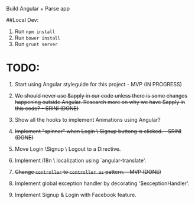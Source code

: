 Build Angular + Parse app

##Local Dev:

1. Run `npm install`
2. Run `bower install`
3. Run `grunt server`


# TODO:


1. Start using Angular styleguide for this project   - MVP (IN PROGRESS)

2. ~~We should never use $apply in our code unless there is some changes happening outside Angular. Research more on why we have
   $apply in this code?  -  SRINI (DONE)~~

3. Show all the hooks to implement Animations using Angular?

4. ~~Implement "spinner" when Login \ Signup buttong is clicked. - SRINI (DONE)~~

5. Move Login \Signup \ Logout to a Directive.

6. Implement i18n \ localization using `angular-translate'.

7. ~~Change `controller` to `controller as` pattern.   - MVP (DONE)~~

8. Implement global exception handler by decorating '$exceptionHandler'.

9. Implement Signup & Login with Facebook feature.
